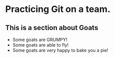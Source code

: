 # Practicing Git on a team.

## This is a section about Goats

- Some goats are GRUMPY!
- Some goats are able to fly!
- Some goats are very happy to bake you a pie!
